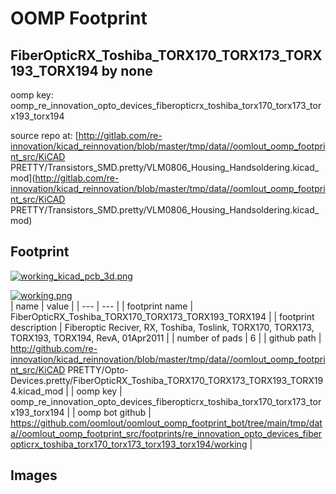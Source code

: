 # OOMP Footprint  
## FiberOpticRX_Toshiba_TORX170_TORX173_TORX193_TORX194  by none  
  
oomp key: oomp_re_innovation_opto_devices_fiberopticrx_toshiba_torx170_torx173_torx193_torx194  
  
source repo at: [http://gitlab.com/re-innovation/kicad_reinnovation/blob/master/tmp/data//oomlout_oomp_footprint_src/KiCAD PRETTY/Transistors_SMD.pretty/VLM0806_Housing_Handsoldering.kicad_mod](http://gitlab.com/re-innovation/kicad_reinnovation/blob/master/tmp/data//oomlout_oomp_footprint_src/KiCAD PRETTY/Transistors_SMD.pretty/VLM0806_Housing_Handsoldering.kicad_mod)  
## Footprint  
  
[![working_kicad_pcb_3d.png](working_kicad_pcb_3d_600.png)](working_kicad_pcb_3d.png)  
  
[![working.png](working_600.png)](working.png)  
| name | value | 
| --- | --- | 
| footprint name | FiberOpticRX_Toshiba_TORX170_TORX173_TORX193_TORX194 | 
| footprint description | Fiberoptic Reciver, RX, Toshiba, Toslink, TORX170, TORX173, TORX193, TORX194, RevA, 01Apr2011 | 
| number of pads | 6 | 
| github path | http://github.com/re-innovation/kicad_reinnovation/blob/master/tmp/data//oomlout_oomp_footprint_src/KiCAD PRETTY/Opto-Devices.pretty/FiberOpticRX_Toshiba_TORX170_TORX173_TORX193_TORX194.kicad_mod | 
| oomp key | oomp_re_innovation_opto_devices_fiberopticrx_toshiba_torx170_torx173_torx193_torx194 | 
| oomp bot github | https://github.com/oomlout/oomlout_oomp_footprint_bot/tree/main/tmp/data//oomlout_oomp_footprint_src/footprints/re_innovation_opto_devices_fiberopticrx_toshiba_torx170_torx173_torx193_torx194/working | 
## Images  
